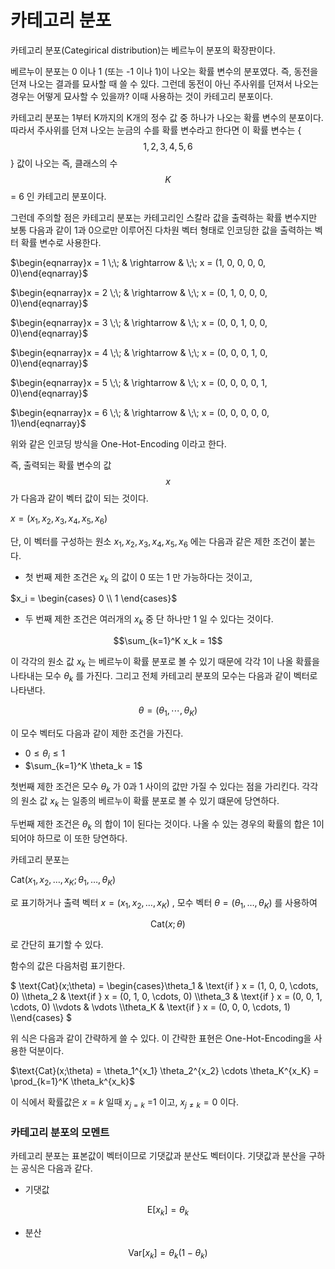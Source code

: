 # 카테고리 분포

카테고리 분포(Categirical distribution)는 베르누이 분포의 확장판이다.

베르누이 분포는 0 이나 1 (또는 -1 이나 1)이 나오는 확률 변수의 분포였다. 즉, 동전을 던져 나오는 결과를 묘사할 때 쓸 수 있다. 그런데 동전이 아닌 주사위를 던져서 나오는 경우는 어떻게 묘사할 수 있을까? 이때 사용하는 것이 카테고리 분포이다.

카테고리 분포는 1부터 K까지의 K개의 정수 값 중 하나가 나오는 확률 변수의 분포이다. 따라서 주사위를 던져 나오는 눈금의 수를 확률 변수라고 한다면 이 확률 변수는 {$$1,2,3,4,5,6$$}  값이 나오는 즉, 클래스의 수 $$K$$ = 6 인 카테고리 분포이다.

그런데 주의할 점은 카테고리 분포는 카테고리인 스칼라 값을 출력하는 확률 변수지만 보통 다음과 같이 1과 0으로만 이루어진 다차원 벡터 형태로 인코딩한 값을 출력하는 벡터 확률 변수로 사용한다.

$\begin{eqnarray}x = 1  \;\; & \rightarrow & \;\; x = (1, 0, 0, 0, 0, 0)\end{eqnarray}$

$\begin{eqnarray}x = 2  \;\; & \rightarrow & \;\; x = (0, 1, 0, 0, 0, 0)\end{eqnarray}$

$\begin{eqnarray}x = 3  \;\; & \rightarrow & \;\; x = (0, 0, 1, 0, 0, 0)\end{eqnarray}$

$\begin{eqnarray}x = 4  \;\; & \rightarrow & \;\; x = (0, 0, 0, 1, 0, 0)\end{eqnarray}$

$\begin{eqnarray}x = 5  \;\; & \rightarrow & \;\; x = (0, 0, 0, 0, 1, 0)\end{eqnarray}$

$\begin{eqnarray}x = 6  \;\; & \rightarrow & \;\; x = (0, 0, 0, 0, 0, 1)\end{eqnarray}$

위와 같은 인코딩 방식을 One-Hot-Encoding 이라고 한다. 

즉, 출력되는 확률 변수의 값 $$x$$ 가 다음과 같이 벡터 값이 되는 것이다.

$x = (x_1,x_2,x_3,x_4,x_5,x_6)$

단, 이 벡터를 구성하는 원소 $x_1,x_2,x_3,x_4,x_5,x_6$ 에는 다음과 같은 제한 조건이 붙는다.

- 첫 번째 제한 조건은 $x_k$ 의 값이 0 또는 1 만 가능하다는 것이고,

$x_i = \begin{cases} 0 \\ 1 \end{cases}$

- 두 번째 제한 조건은 여러개의 $x_k$ 중 단 하나만 1 일 수 있다는 것이다.

$$\sum_{k=1}^K x_k = 1$$



이 각각의 원소 값 $x_k$ 는 베르누이 확률 분포로 볼 수 있기 때문에 각각 1이 나올 확률을 나타내는 모수 $\theta_k$ 를 가진다.
그리고 전체 카테고리 분포의 모수는 다음과 같이 벡터로 나타낸다.

$$\theta = (\theta_1, \cdots, \theta_K)$$

이 모수 벡터도 다음과 같이 제한 조건을 가진다.

- $0 \leq \theta_i \leq 1$
- $\sum_{k=1}^K \theta_k = 1$

첫번째 제한 조건은 모수 $\theta_k$ 가 0과 1 사이의 값만 가질 수 있다는 점을 가리킨다. 각각의 원소 값 $x_k$ 는 일종의 베르누이 확률 분포로 볼 수 있기 떄문에 당연하다.

두번째 제한 조건은 $\theta_k$ 의 합이 1이 된다는 것이다. 나올 수 있는 경우의 확률의 합은 1이 되어야 하므로 이 또한 당연하다. 

카테고리 분포는

$\text{Cat}(x_1, x_2, \dots, x_K;\theta_1, \dots, \theta_K)$

로 표기하거나 출력 벡터 $x=(x_1, x_2, \dots, x_K)$ , 모수 벡터 $\theta=(\theta_1, \dots, \theta_K)$ 를 사용하여

$$\text{Cat}(x;\theta)$$

로 간단히 표기할 수 있다.

함수의 값은 다음처럼 표기한다.

$ \text{Cat}(x;\theta) = \begin{cases}\theta_1 & \text{if } x = (1, 0, 0, \cdots, 0) \\\theta_2 & \text{if } x = (0, 1, 0, \cdots, 0) \\\theta_3 & \text{if } x = (0, 0, 1, \cdots, 0) \\\vdots & \vdots \\\theta_K & \text{if } x = (0, 0, 0, \cdots, 1) \\\end{cases} $

위 식은 다음과 같이 간략하게 쓸 수 있다. 이 간략한 표현은 One-Hot-Encoding을 사용한 덕분이다.

$\text{Cat}(x;\theta) = \theta_1^{x_1} \theta_2^{x_2}  \cdots \theta_K^{x_K}  =  \prod_{k=1}^K \theta_k^{x_k}$

이 식에서 확률값은 $x=k$ 일때 $x_{j=k}$ =1 이고,   $x_{j\neq k} = 0$ 이다.



### 카테고리 분포의 모멘트

카테고리 분포는 표본값이 벡터이므로 기댓값과 분산도 벡터이다. 기댓값과 분산을 구하는 공식은 다음과 같다.

-  기댓값

$$\text{E}[x_k] = \theta_k$$

- 분산

$$\text{Var}[x_k] = \theta_k(1-\theta_k)$$







